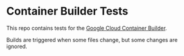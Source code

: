 # Container Builder Tests

This repo contains tests for the [Google Cloud Container Builder](https://cloud.google.com/container-builder/docs/).

Builds are triggered when some files change, but some changes are ignored.